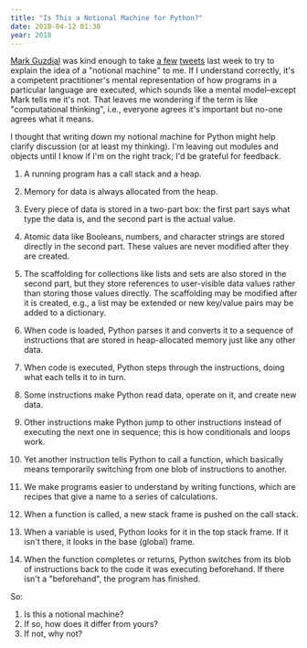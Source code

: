 ```yaml
---
title: "Is This a Notional Machine for Python?"
date: 2018-04-12 01:30
year: 2018
---
```


[Mark Guzdial](http://computinged.wordpress.com) was kind enough
to take [a few](https://twitter.com/gvwilson/status/982233353125376000)
[tweets](https://twitter.com/guzdial/status/982293974131007489) last week
to try to explain the idea of a "notional machine" to me.
If I understand correctly,
it's a competent practitioner's mental representation
of how programs in a particular language are executed,
which sounds like a mental model–except Mark tells me it's not.
That leaves me wondering if the term is like "computational thinking",
i.e.,
everyone agrees it's important but no-one agrees what it means.

I thought that writing down my notional machine for Python might help clarify discussion
(or at least my thinking).
I'm leaving out modules and objects until I know if I'm on the right track;
I'd be grateful for feedback.

1. A running program has a call stack and a heap.

1. Memory for data is always allocated from the heap.

1. Every piece of data is stored in a two-part box:
   the first part says what type the data is,
   and the second part is the actual value.

1. Atomic data like Booleans, numbers, and character strings are stored directly in the second part.
   These values are never modified after they are created.

1. The scaffolding for collections like lists and sets are also stored in the second part,
   but they store references to user-visible data values
   rather than storing those values directly.
   The scaffolding may be modified after it is created,
   e.g.,
   a list may be extended or new key/value pairs may be added to a dictionary.

1. When code is loaded,
   Python parses it and converts it to a sequence of instructions
   that are stored in heap-allocated memory just like any other data.

1. When code is executed,
   Python steps through the instructions,
   doing what each tells it to in turn.

1. Some instructions make Python read data,
   operate on it,
   and create new data.

1. Other instructions make Python jump to other instructions
   instead of executing the next one in sequence;
   this is how conditionals and loops work.

1. Yet another instruction tells Python to call a function,
   which basically means temporarily switching from one blob of instructions to another.

1. We make programs easier to understand by writing functions,
   which are recipes that give a name to a series of calculations.

1. When a function is called,
   a new stack frame is pushed on the call stack.

1. When a variable is used,
   Python looks for it in the top stack frame.
   If it isn't there,
   it looks in the base (global) frame.

1. When the function completes or returns,
   Python switches from its blob of instructions
   back to the code it was executing beforehand.
   If there isn't a "beforehand",
   the program has finished.

So:

1. Is this a notional machine?
1. If so, how does it differ from yours?
1. If not, why not?
